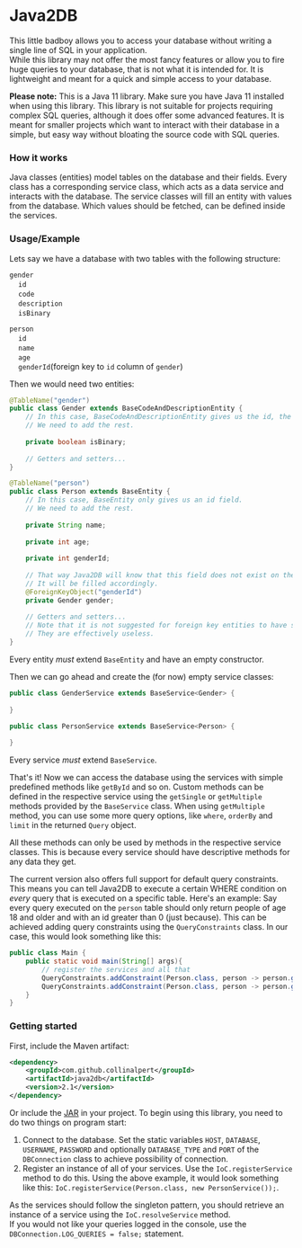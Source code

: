 # Java2DB
This little badboy allows you to access your 
database without writing a single line of SQL in your application.\
While this library may not offer the most fancy features or allow 
you to fire huge queries to your database, that is not what it is intended for. 
It is lightweight and meant for a quick and simple access to your database.

**Please note:** This is a Java 11 library. Make sure you have Java 11 installed when using this library. 
This library is not suitable for projects requiring complex SQL queries, although it does offer some advanced features.
It is meant for smaller projects which want to interact with their database in a simple, 
but easy way without bloating the source code with SQL queries.

### How it works
Java classes (entities) model tables on the database and their fields. 
Every class has a corresponding service class, which acts as a data 
service and interacts with the database. The service classes will fill an entity with values from the database. 
Which values should be fetched, can be defined inside the services. 

### Usage/Example
Lets say we have a database with two tables with the following structure:

``gender``\
&nbsp;&nbsp;&nbsp;&nbsp;``id``\
&nbsp;&nbsp;&nbsp;&nbsp;``code``\
&nbsp;&nbsp;&nbsp;&nbsp;``description``\
&nbsp;&nbsp;&nbsp;&nbsp;``isBinary``

``person``\
&nbsp;&nbsp;&nbsp;&nbsp;``id``\
&nbsp;&nbsp;&nbsp;&nbsp;``name``\
&nbsp;&nbsp;&nbsp;&nbsp;``age``\
&nbsp;&nbsp;&nbsp;&nbsp;``genderId``(foreign key to `id` column of `gender`)

Then we would need two entities:

```java
@TableName("gender")
public class Gender extends BaseCodeAndDescriptionEntity {
	// In this case, BaseCodeAndDescriptionEntity gives us the id, the code and the description.
	// We need to add the rest.
	
	private boolean isBinary;
	
	// Getters and setters...
}
```

```java
@TableName("person")
public class Person extends BaseEntity {
	// In this case, BaseEntity only gives us an id field. 
	// We need to add the rest.
	
	private String name;
	
	private int age;
	
	private int genderId;
	
	// That way Java2DB will know that this field does not exist on the database.
	// It will be filled accordingly.
	@ForeignKeyObject("genderId")
	private Gender gender;
	
	// Getters and setters...
	// Note that it is not suggested for foreign key entities to have setters. 
	// They are effectively useless.
}
```

Every entity *must* extend ``BaseEntity`` and have an empty constructor.

Then we can go ahead and create the (for now) empty service classes:

```java
public class GenderService extends BaseService<Gender> {
	
}
```

```java
public class PersonService extends BaseService<Person> {
	
}
```

Every service *must* extend ``BaseService``.

That's it! Now we can access the database using the services with simple predefined methods like ``getById`` and so on. 
Custom methods can be defined in the respective service using the 
``getSingle`` or ``getMultiple`` methods provided by the ``BaseService`` class. 
When using ``getMultiple`` method, you can use some more query options, like ``where``, ``orderBy`` and ``limit`` 
in the returned ``Query`` object.

All these methods can only be used by methods in the respective service classes.
This is because every service should have descriptive methods for any data they get.

The current version also offers full support for default query constraints. 
This means you can tell Java2DB to execute a certain WHERE condition on *every* query that is executed on a specific table.
Here's an example: Say every query executed on the ``person`` table should only return people of age
18 and older and with an id greater than 0 (just because). This can be achieved adding query constraints using the ``QueryConstraints`` class.
In our case, this would look something like this:

```java
public class Main {
	public static void main(String[] args){
	    // register the services and all that
	    QueryConstraints.addConstraint(Person.class, person -> person.getAge() >= 18);
	    QueryConstraints.addConstraint(Person.class, person -> person.getId() >= 0);
	}
}
```

### Getting started

First, include the Maven artifact:
```xml
<dependency>
    <groupId>com.github.collinalpert</groupId>
    <artifactId>java2db</artifactId>
    <version>2.1</version>
</dependency>
```
Or include the [JAR](https://github.com/CollinAlpert/Java2DB/releases/latest) in your project. To begin using this library, you need to do two things on program start:
1. Connect to the database. Set the static variables ``HOST``, ``DATABASE``, ``USERNAME``, ``PASSWORD`` and optionally ``DATABASE_TYPE`` and ``PORT`` of the `DBConnection` class to achieve possibility of connection.
2. Register an instance of all of your services. Use the ``IoC.registerService`` method to do this. Using the above example, it would look something like this: ``IoC.registerService(Person.class, new PersonService());``.

As the services should follow the singleton pattern, you should retrieve an instance of a service using the ``IoC.resolveService`` method.\
If you would not like your queries logged in the console, use the ``DBConnection.LOG_QUERIES = false;`` statement.  